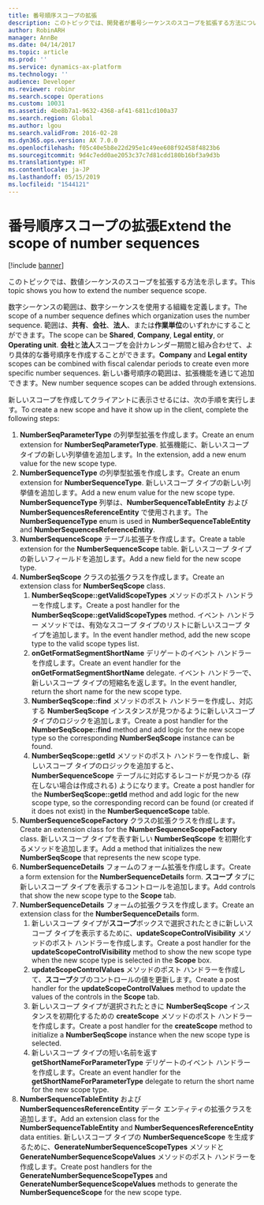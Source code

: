 ```yaml
---
title: 番号順序スコープの拡張
description: このトピックでは、開発者が番号シーケンスのスコープを拡張する方法について説明します。
author: RobinARH
manager: AnnBe
ms.date: 04/14/2017
ms.topic: article
ms.prod: ''
ms.service: dynamics-ax-platform
ms.technology: ''
audience: Developer
ms.reviewer: robinr
ms.search.scope: Operations
ms.custom: 10031
ms.assetid: 4be8b7a1-9632-4368-af41-6811cd100a37
ms.search.region: Global
ms.author: lgou
ms.search.validFrom: 2016-02-28
ms.dyn365.ops.version: AX 7.0.0
ms.openlocfilehash: f05c40e5b8e22d295e1c49ee608f92458f4823b6
ms.sourcegitcommit: 9d4c7edd0ae2053c37c7d81cdd180b16bf3a9d3b
ms.translationtype: HT
ms.contentlocale: ja-JP
ms.lasthandoff: 05/15/2019
ms.locfileid: "1544121"
---
```

# <a name="extend-the-scope-of-number-sequences"></a><span data-ttu-id="a29c7-103">番号順序スコープの拡張</span><span class="sxs-lookup"><span data-stu-id="a29c7-103">Extend the scope of number sequences</span></span>

[!include [banner](../includes/banner.md)]

<span data-ttu-id="a29c7-104">このトピックでは、数値シーケンスのスコープを拡張する方法を示します。</span><span class="sxs-lookup"><span data-stu-id="a29c7-104">This topic shows you how to extend the number sequence scope.</span></span>

<span data-ttu-id="a29c7-105">数字シーケンスの範囲は、数字シーケンスを使用する組織を定義します。</span><span class="sxs-lookup"><span data-stu-id="a29c7-105">The scope of a number sequence defines which organization uses the number sequence.</span></span> <span data-ttu-id="a29c7-106">範囲は、**共有**、**会社**、**法人**、または**作業単位**のいずれかにすることができます。</span><span class="sxs-lookup"><span data-stu-id="a29c7-106">The scope can be **Shared**, **Company**, **Legal entity**, or **Operating unit**.</span></span> <span data-ttu-id="a29c7-107">**会社**と**法人**スコープを会計カレンダー期間と組み合わせて、より具体的な番号順序を作成することができます。</span><span class="sxs-lookup"><span data-stu-id="a29c7-107">**Company** and **Legal entity** scopes can be combined with fiscal calendar periods to create even more specific number sequences.</span></span> <span data-ttu-id="a29c7-108">新しい番号順序の範囲は、拡張機能を通じて追加できます。</span><span class="sxs-lookup"><span data-stu-id="a29c7-108">New number sequence scopes can be added through extensions.</span></span>  

<span data-ttu-id="a29c7-109">新しいスコープを作成してクライアントに表示させるには、次の手順を実行します。</span><span class="sxs-lookup"><span data-stu-id="a29c7-109">To create a new scope and have it show up in the client, complete the following steps:</span></span>

1. <span data-ttu-id="a29c7-110">**NumberSeqParameterType** の列挙型拡張を作成します。</span><span class="sxs-lookup"><span data-stu-id="a29c7-110">Create an enum extension for **NumberSeqParameterType**.</span></span> <span data-ttu-id="a29c7-111">拡張機能に、新しいスコープ タイプの新しい列挙値を追加します。</span><span class="sxs-lookup"><span data-stu-id="a29c7-111">In the extension, add a new enum value for the new scope type.</span></span> 
2. <span data-ttu-id="a29c7-112">**NumberSequenceType** の列挙型拡張を作成します。</span><span class="sxs-lookup"><span data-stu-id="a29c7-112">Create an enum extension for **NumberSequenceType**.</span></span> <span data-ttu-id="a29c7-113">新しいスコープ タイプの新しい列挙値を追加します。</span><span class="sxs-lookup"><span data-stu-id="a29c7-113">Add a new enum value for the new scope type.</span></span> <span data-ttu-id="a29c7-114">**NumberSequenceType** 列挙は、**NumberSequenceTableEntity** および **NumberSequencesReferenceEntity** で使用されます。</span><span class="sxs-lookup"><span data-stu-id="a29c7-114">The **NumberSequenceType** enum is used in **NumberSequenceTableEntity** and **NumberSequencesReferenceEntity**.</span></span>
3. <span data-ttu-id="a29c7-115">**NumberSequenceScope** テーブル拡張子を作成します。</span><span class="sxs-lookup"><span data-stu-id="a29c7-115">Create a table extension for the **NumberSequenceScope** table.</span></span> <span data-ttu-id="a29c7-116">新しいスコープ タイプの新しいフィールドを追加します。</span><span class="sxs-lookup"><span data-stu-id="a29c7-116">Add a new field for the new scope type.</span></span>
4. <span data-ttu-id="a29c7-117">**NumberSeqScope** クラスの拡張クラスを作成します。</span><span class="sxs-lookup"><span data-stu-id="a29c7-117">Create an extension class for **NumberSeqScope** class.</span></span>
   1. <span data-ttu-id="a29c7-118">**NumberSeqScope::getValidScopeTypes** メソッドのポスト ハンドラーを作成します。</span><span class="sxs-lookup"><span data-stu-id="a29c7-118">Create a post handler for the **NumberSeqScope::getValidScopeTypes** method.</span></span> <span data-ttu-id="a29c7-119">イベント ハンドラー メソッドでは、有効なスコープ タイプのリストに新しいスコープ タイプを追加します。</span><span class="sxs-lookup"><span data-stu-id="a29c7-119">In the event handler method, add the new scope type to the valid scope types list.</span></span>
   1. <span data-ttu-id="a29c7-120">**onGetFormatSegmentShortName** デリゲートのイベント ハンドラーを作成します。</span><span class="sxs-lookup"><span data-stu-id="a29c7-120">Create an event handler for the **onGetFormatSegmentShortName** delegate.</span></span> <span data-ttu-id="a29c7-121">イベント ハンドラーで、新しいスコープ タイプの短縮名を返します。</span><span class="sxs-lookup"><span data-stu-id="a29c7-121">In the event handler, return the short name for the new scope type.</span></span>
   1. <span data-ttu-id="a29c7-122">**NumberSeqScope::find** メソッドのポスト ハンドラーを作成し、対応する **NumberSeqScope** インスタンスが見つかるように新しいスコープ タイプのロジックを追加します。</span><span class="sxs-lookup"><span data-stu-id="a29c7-122">Create a post handler for the **NumberSeqScope::find** method and add logic for the new scope type so the corresponding **NumberSeqScope** instance can be found.</span></span>   
   1. <span data-ttu-id="a29c7-123">**NumberSeqScope::getId** メソッドのポスト ハンドラーを作成し、新しいスコープ タイプのロジックを追加すると、**NumberSequenceScope** テーブルに対応するレコードが見つかる (存在しない場合は作成される) ようになります。</span><span class="sxs-lookup"><span data-stu-id="a29c7-123">Create a post handler for the **NumberSeqScope::getId** method and add logic for the new scope type, so the corresponding record can be found (or created if it does not exist) in the **NumberSequenceScope** table.</span></span> 
5. <span data-ttu-id="a29c7-124">**NumberSequenceScopeFactory** クラスの拡張クラスを作成します。</span><span class="sxs-lookup"><span data-stu-id="a29c7-124">Create an extension class for the **NumberSequenceScopeFactory** class.</span></span> <span data-ttu-id="a29c7-125">新しいスコープ タイプを表す新しい **NumberSeqScope** を初期化するメソッドを追加します。</span><span class="sxs-lookup"><span data-stu-id="a29c7-125">Add a method that initializes the new **NumberSeqScope** that represents the new scope type.</span></span>
6. <span data-ttu-id="a29c7-126">**NumberSequenceDetails** フォームのフォーム拡張を作成します。</span><span class="sxs-lookup"><span data-stu-id="a29c7-126">Create a form extension for the **NumberSequenceDetails** form.</span></span> <span data-ttu-id="a29c7-127">**スコープ** タブに新しいスコープ タイプを表示するコントロールを追加します。</span><span class="sxs-lookup"><span data-stu-id="a29c7-127">Add controls that show the new scope type to the **Scope** tab.</span></span>
7. <span data-ttu-id="a29c7-128">**NumberSequenceDetails** フォームの拡張クラスを作成します。</span><span class="sxs-lookup"><span data-stu-id="a29c7-128">Create an extension class for the **NumberSequenceDetails** form.</span></span>
   1. <span data-ttu-id="a29c7-129">新しいスコープ タイプが**スコープ**ボックスで選択されたときに新しいスコープ タイプを表示するために、**updateScopeControlVisibility** メソッドのポスト ハンドラーを作成します。</span><span class="sxs-lookup"><span data-stu-id="a29c7-129">Create a post handler for the **updateScopeControlVisibility** method to show the new scope type when the new scope type is selected in the **Scope** box.</span></span>
   2. <span data-ttu-id="a29c7-130">**updateScopeControlValues** メソッドのポスト ハンドラーを作成して、**スコープ**タブのコントロールの値を更新します。</span><span class="sxs-lookup"><span data-stu-id="a29c7-130">Create a post handler for the **updateScopeControlValues** method to update the values of the controls in the **Scope** tab.</span></span>
   3. <span data-ttu-id="a29c7-131">新しいスコープ タイプが選択されたときに **NumberSeqScope** インスタンスを初期化するための **createScope** メソッドのポスト ハンドラーを作成します。</span><span class="sxs-lookup"><span data-stu-id="a29c7-131">Create a post handler for the **createScope** method to initialize a **NumberSeqScope** instance when the new scope type is selected.</span></span>
   4. <span data-ttu-id="a29c7-132">新しいスコープ タイプの短い名前を返す **getShortNameForParameterType** デリゲートのイベント ハンドラーを作成します。</span><span class="sxs-lookup"><span data-stu-id="a29c7-132">Create an event handler for the **getShortNameForParameterType** delegate to return the short name for the new scope type.</span></span>
8. <span data-ttu-id="a29c7-133">**NumberSequenceTableEntity** および **NumberSequencesReferenceEntity** データ エンティティの拡張クラスを追加します。</span><span class="sxs-lookup"><span data-stu-id="a29c7-133">Add an extension class for the **NumberSequenceTableEntity** and **NumberSequencesReferenceEntity** data entities.</span></span> <span data-ttu-id="a29c7-134">新しいスコープ タイプの **NumberSequenceScope** を生成するために、**GenerateNumberSequenceScopeTypes** メソッドと **GenerateNumberSequenceScopeValues** メソッドのポスト ハンドラーを作成します。</span><span class="sxs-lookup"><span data-stu-id="a29c7-134">Create post handlers for the **GenerateNumberSequenceScopeTypes** and **GenerateNumberSequenceScopeValues** methods to generate the **NumberSequenceScope** for the new scope type.</span></span>


